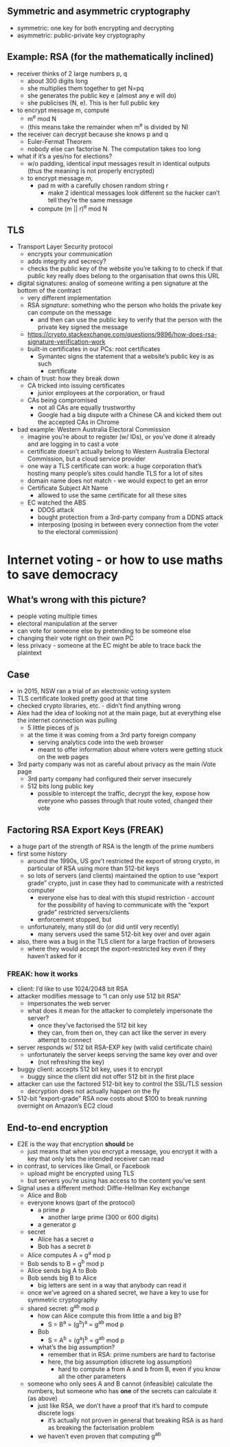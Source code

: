 ## Symmetric and asymmetric cryptography
- symmetric: one key for both encrypting and decrypting
- asymmetric: public-private key cryptography

## Example: RSA (for the mathematically inclined)
- receiver thinks of 2 large numbers p, q
	- about 300 digits long
	- she multiplies them together to get N=pq
	- she generates the public key e (almost any e will do)
	- she publicises (N, e). This is her full public key
- to encrypt message m, compute
	- m<sup>e</sup> mod N
	- (this means take the remainder when m<sup>e</sup> is divided by N)
- the receiver can decrypt because she knows p and q
	- Euler-Fermat Theorem
	- nobody else can factorise N. The computation takes too long
- what if it’s a yes/no for elections?
	- w/o padding, identical input messages result in identical outputs (thus the meaning is not properly encrypted)
	- to encrypt message m,
		- pad m with a carefully chosen random string r
			- make 2 identical messages look different so the hacker can’t tell they’re the same message
		- compute (m || r)<sup>e</sup> mod N

## TLS
- Transport Layer Security protocol
	- encrypts your communication
	- adds integrity and secrecy?
	- checks the public key of the website you’re talking to to check if that public key really does belong to the organisation that owns this URL
- digital signatures: analog of someone writing a pen signature at the bottom of the contract
	- very different implementation
	- RSA *signature*: something who the person who holds the private key can compute on the message
		- and then can use the public key to verify that the person with the private key signed the message
	- https://crypto.stackexchange.com/questions/9896/how-does-rsa-signature-verification-work
	- built-in certificates in our PCs: root certificates
		- Symantec signs the statement that a website’s public key is as such
			- certificate
- chain of trust: how they break down
	- CA tricked into issuing certificates
		- junior employees at the corporation, or fraud
	- CAs being compromised
		- not all CAs are equally trustworthy
		- Google had a big dispute with a Chinese CA and kicked them out the accepted CAs in Chrome
- bad example: Western Australia Electoral Commission
	- imagine you’re about to register (w/ IDs), or you’ve done it already and are logging in to cast a vote
	- certificate doesn’t actually belong to Western Australia Electoral Commission, but a cloud service provider
	- one way a TLS certificate can work: a huge corporation that’s hosting many people’s sites could handle TLS for a lot of sites
	- domain name does not match - we would expect to get an error
	- Certificate Subject Alt Name
		- allowed to use the same certificate for all these sites
	- EC watched the ABS
		- DDOS attack
		- bought protection from a 3rd-party company from a DDNS attack
		- interposing (posing in between every connection from the voter to the electoral commission)

# Internet voting - or how to use maths to save democracy
## What’s wrong with this picture?
- people voting multiple times
- electoral manipulation at the server
- can vote for someone else by pretending to be someone else
- changing their vote right on their own PC
- less privacy - someone at the EC might be able to trace back the plaintext

## Case
- in 2015, NSW ran a trial of an electronic voting system
- TLS certificate looked pretty good at that time
- checked crypto libraries, etc. - didn’t find anything wrong
- Alex had the idea of looking not at the main page, but at everything else the internet connection was pulling
	- 5 little pieces of js
	- at the time it was coming from a 3rd party foreign company
		- serving analytics code into the web browser
		- meant to offer information about where voters were getting stuck on the web pages
- 3rd party company was not as careful about privacy as the main iVote page
	- 3rd party company had configured their server insecurely
	- 512 bits long public key
		- possible to intercept the traffic, decrypt the key, expose how everyone who passes through that route voted, changed their vote

## Factoring RSA Export Keys (FREAK)
- a huge part of the strength of RSA is the length of the prime numbers
- first some history
	- around the 1990s, US gov’t restricted the export of strong crypto, in particular of RSA using more than 512-bit keys
	- so lots of servers (and clients) maintained the option to use “export grade” crypto, just in case they had to communicate with a restricted computer
		- everyone else has to deal with this stupid restriction - account for the possibility of having to communicate with the “export grade” restricted servers/clients
		- enforcement stopped, but
	- unfortunately, many still do (or did until very recently)
		- many servers used the same 512-bit key over and over again
- also, there was a bug in the TLS client for a large fraction of browsers
	- where they would accept the export-restricted key even if they haven’t asked for it

### FREAK: how it works
- client: I’d like to use 1024/2048 bit RSA
- attacker modifies message to “I can only use 512 bit RSA”
	- impersonates the web server
	- what does it mean for the attacker to completely impersonate the server?
		- once they’ve factorised the 512 bit key
		- they can, from then on, they can act like the server in every attempt to connect
- server responds w/ 512 bit RSA-EXP key (with valid certificate chain)
	- unfortunately the server keeps serving the same key over and over
		- (not refreshing the key)
- buggy client: accepts 512 bit key, uses it to encrypt
	- buggy since the client did not offer 512 bit in the first place
- attacker can use the factored 512-bit key to control the SSL/TLS session
	- decryption does not actually happen on the fly
- 512-bit “export-grade” RSA now costs about $100 to break running overnight on Amazon’s EC2 cloud

## End-to-end encryption
- E2E is the way that encryption **should** be
	- just means that when you encrypt a message, you encrypt it with a key that only lets the intended receiver can read
- in contrast, to services like Gmail, or Facebook
	- upload might be encrypted using TLS
	- but servers you’re using has access to the content you’ve sent
- Signal uses a different method: Diffie-Hellman Key exchange
	- Alice and Bob
	- everyone knows (part of the protocol)
		- a prime *p*
			- another large prime (300 or 600 digits)
		- a generator *g*
	- secret
		- Alice has a secret *a*
		- Bob has a secret *b*
	- Alice computes A = g<sup>a</sup> mod p
	- Bob sends to B = g<sup>b</sup> mod p
	- Alice sends big A to Bob
	- Bob sends big B to Alice
		- big letters are sent in a way that anybody can read it
	- once we’ve agreed on a shared secret, we have a key to use for symmetric cryptography
	- shared secret: g<sup>ab</sup> mod p
		- how can Alice compute this from little a and big B?
			- S = B<sup>a</sup> = (g<sup>b</sup>)<sup>a</sup> = g<sup>ab</sup> mod p
		- Bob
			- S = A<sup>b</sup> = (g<sup>a</sup>)<sup>b</sup> = g<sup>ab</sup> mod p
		- what’s the big assumption?
			- remember that in RSA: prime numbers are hard to factorise
			- here, the big assumption (discrete log assumption)
				- hard to compute a from A and b from B, even if you know all the other parameters
	- someone who only sees A and B cannot (infeasible) calculate the numbers, but someone who has **one** of the secrets can calculate it (as above)
		- just like RSA, we don’t have a proof that it’s hard to compute discrete logs
			- it’s actually not proven in general that breaking RSA is as hard as breaking the factorisation problem
		- we haven’t even proven that computing g<sup>ab</sup>
